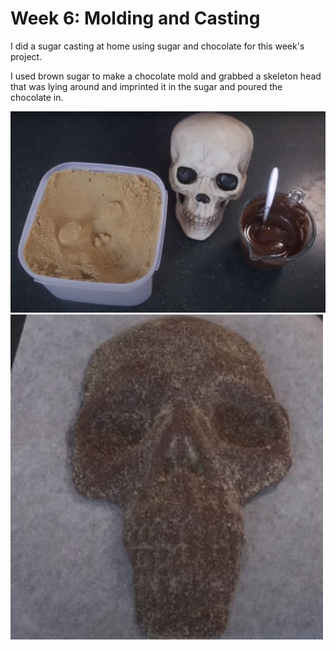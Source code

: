 # Week 6: Molding and Casting

I did a sugar casting at home using sugar and chocolate for this week's project.

I used brown sugar to make a chocolate mold and grabbed a skeleton head that was lying around and imprinted it in the sugar and poured the chocolate in.

<img src="everything_mold.PNG" alt="everything_mold" width="800"/>

<img src="chocolate_head.PNG" alt="chocolate_head" width="500"/>
